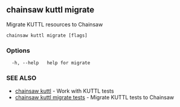 ## chainsaw kuttl migrate

Migrate KUTTL resources to Chainsaw

```
chainsaw kuttl migrate [flags]
```

### Options

```
  -h, --help   help for migrate
```

### SEE ALSO

* [chainsaw kuttl](chainsaw_kuttl.md)	 - Work with KUTTL tests
* [chainsaw kuttl migrate tests](chainsaw_kuttl_migrate_tests.md)	 - Migrate KUTTL tests to Chainsaw

